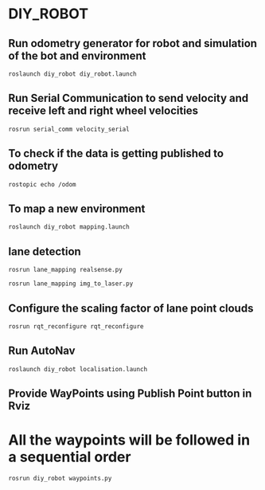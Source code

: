 # DIY_ROBOT

## Run odometry generator for robot and simulation of the bot and environment  
```
roslaunch diy_robot diy_robot.launch 
```

## Run Serial Communication to send velocity and receive left and right wheel velocities   
```
rosrun serial_comm velocity_serial
```
## To check if the data is getting published to odometry
```
rostopic echo /odom
```
## To map a new environment
```
roslaunch diy_robot mapping.launch
```
## lane detection
```
rosrun lane_mapping realsense.py 
```
```
rosrun lane_mapping img_to_laser.py
```
## Configure the scaling factor of lane point clouds
```
rosrun rqt_reconfigure rqt_reconfigure
```
## Run AutoNav
```
roslaunch diy_robot localisation.launch
```
## Provide WayPoints using Publish Point button in Rviz
# All the waypoints will be followed in a sequential order
```
rosrun diy_robot waypoints.py
```
